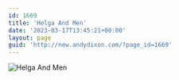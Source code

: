 ```yaml
---
id: 1669
title: 'Helga And Men'
date: '2023-03-17T13:45:21+00:00'
layout: page
guid: 'http://new.andydixon.com/?page_id=1669'
---
```


![Helga And Men](https://i0.wp.com/assets.g8x2.ldn.idrivee2-23.com/posters/Helga%20And%20Men%2001.jpg?w=1200&ssl=1 "Helga And Men")